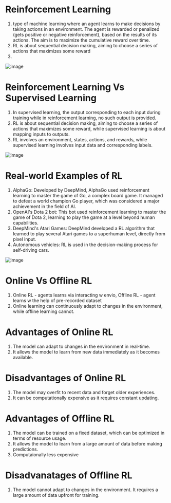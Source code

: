 # Reinforcement Learning

1. type of machine learning where an agent learns to make decisions by taking actions in an environment. The agent is rewarded or penalized (gets positive or negative reinforcement), based on the results of its actions. The aim is to maximize the cumulative reward over time.
2. RL is about sequential decision making, aiming to choose a series of actions that maximizes some reward
3. 

![image](https://github.com/DrishtiShrrrma/coherexhuggingface-RL/assets/129742046/b401dddb-605d-46b0-9fce-a503d5f95f58)


# Reinforcement Learning Vs Supervised Learning

1. In supervised learning, the output corresponding to each input during training while in reinforcement learning, no such output is provided.
2. RL is about sequential decision making, aiming to choose a series of actions that maximizes some reward, while supervised learning is about mapping inputs to outputs.
3. RL involves an environment, states, actions, and rewards, while supervised learning involves input data and corresponding labels.

![image](https://media.licdn.com/dms/image/D4D12AQElNK01s9WngA/article-inline_image-shrink_400_744/0/1655204443710?e=1694649600&v=beta&t=9F64KGmsyQ2TdnhHyyYpc6QSs2zxhu-YCOPuqnJThc8)

# Real-world Examples of RL

1. AlphaGo: Developed by DeepMind, AlphaGo used reinforcement learning to master the game of Go, a complex board game. It managed to defeat a world champion Go player, which was considered a major achievement in the field of AI.
2. OpenAI's Dota 2 bot: This bot used reinforcement learning to master the game of Dota 2, learning to play the game at a level beyond human capabilities.
3. DeepMind's Atari Games: DeepMind developed a RL algorithm that learned to play several Atari games to a superhuman level, directly from pixel input.
4. Autonomous vehicles: RL is used in the decision-making process for self-driving cars.

![image](https://github.com/DrishtiShrrrma/coherexhuggingface-RL/assets/129742046/97aeaed1-f55c-4a49-9014-2766ae85ac1b)

# Online Vs Offline RL

1. Online RL - agents learns via interacting w envio, Offline RL - agent learns w the help of pre-recorded dataset
2. Online learning can continuously adapt to changes in the environment, while offline learning cannot.

# Advantages of Online RL

1. The model can adapt to changes in the environment in real-time.
2. It allows the model to learn from new data immediately as it becomes available.

# Disadvantages of Online RL

1. The model may overfit to recent data and forget older experiences.
2. It can be computationally expensive as it requires constant updating.

# Advantages of Offline RL

1. The model can be trained on a fixed dataset, which can be optimized in terms of resource usage.
2. It allows the model to learn from a large amount of data before making predictions.
3. Computaionally less expensive

# Disadvanatages of Offline RL

1. The model cannot adapt to changes in the environment.
It requires a large amount of data upfront for training.

